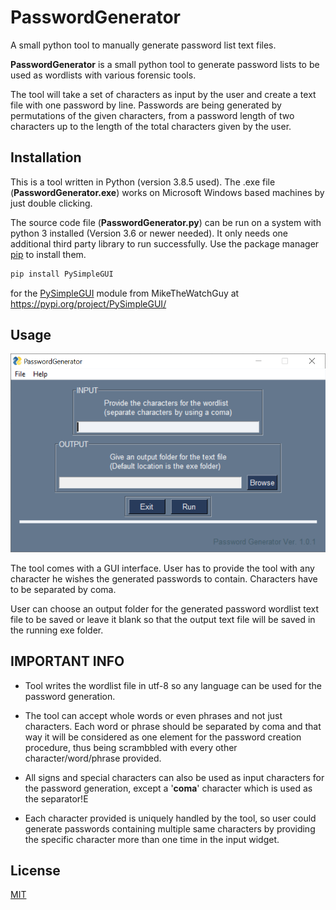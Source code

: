 # PasswordGenerator
A small python tool to manually generate password list text files. 

**PasswordGenerator** is a small python tool to generate password lists to be used as wordlists with various forensic tools. 

The tool will take a set of characters as input by the user and create a text file with one password by line. Passwords are being generated by permutations of the given characters, from a password length of two characters up to the length of the total characters given by the user. 

## Installation

This is a tool written in Python (version 3.8.5 used). The .exe file (**PasswordGenerator.exe**) works on Microsoft Windows based machines by just double clicking.

The source code file (**PasswordGenerator.py**) can be run on a system with python 3 installed (Version 3.6 or newer needed). It only needs one additional third party library to run successfully. Use the package manager [pip](https://pip.pypa.io/en/stable/) to install them.

```bash
pip install PySimpleGUI
```
for the [PySimpleGUI](https://pypi.org/project/PySimpleGUI/) module from  MikeTheWatchGuy at https://pypi.org/project/PySimpleGUI/

## Usage

![GitHub Logo](/MAINGUI.PNG)

The tool comes with a GUI interface. User has to provide the tool with any character he wishes the generated passwords to contain. Characters have to be separated by coma.

User can choose an output folder for the generated password wordlist text file to be saved or leave it blank so that the output text file will be saved in the running exe folder.


## IMPORTANT INFO

- Tool writes the wordlist file in utf-8 so any language can be used for the password generation.

- The tool can accept whole words or even phrases and not just characters. Each word or phrase should be separated by coma and that way it will be considered as one element for the password creation procedure, thus being scrambbled with every other character/word/phrase provided.

- All signs and special characters can also be used as input characters for the password generation, except a '**coma**' character which is used as the separator!E

- Each character provided is uniquely handled by the tool, so user could generate passwords containing multiple same characters by providing the specific character more than one time in the input widget.

## License
[MIT](https://github.com/D-Kats/FileHarvester/blob/main/LICENSE)
